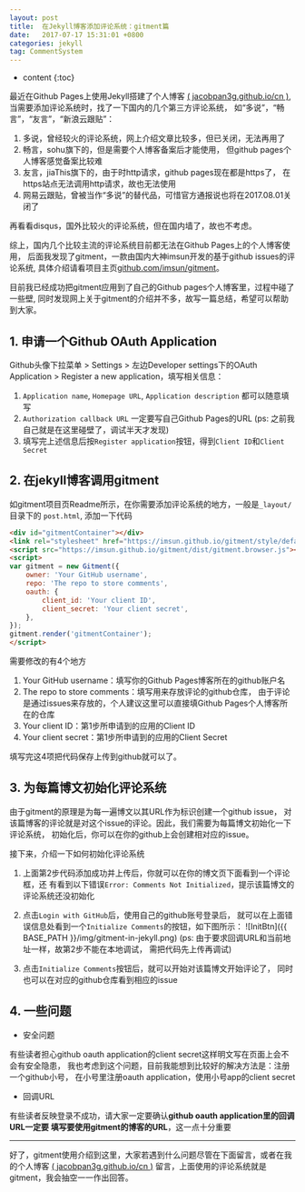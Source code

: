 ```yaml
---
layout: post
title:  在Jekyll博客添加评论系统：gitment篇
date:   2017-07-17 15:31:01 +0800
categories: jekyll
tag: CommentSystem
---
```


* content
{:toc}


最近在Github Pages上使用Jekyll搭建了个人博客
[( jacobpan3g.github.io/cn )](https://jacobpan3g.github.io/cn),
当需要添加评论系统时，找了一下国内的几个第三方评论系统，
如“多说”，“畅言”，“友言”，“新浪云跟贴”：
1. 多说，曾经较火的评论系统，网上介绍文章比较多，但已关闭，无法再用了
2. 畅言，sohu旗下的，但是需要个人博客备案后才能使用，
但github pages个人博客感觉备案比较难
3. 友言，jiaThis旗下的，由于时http请求，github pages现在都是https了，
在https站点无法调用http请求，故也无法使用
4. 网易云跟贴，曾被当作“多说”的替代品，可惜官方通报说也将在2017.08.01关闭了

再看看disqus，国外比较火的评论系统，但在国内墙了，故也不考虑。

综上，国内几个比较主流的评论系统目前都无法在Github Pages上的个人博客使用，
后面我发现了gitment，一款由国内大神imsun开发的基于github issues的评论系统,
具体介绍请看项目主页[github.com/imsun/gitment](https://github.com/imsun/gitment)。

目前我已经成功把gitment应用到了自己的Github pages个人博客里，过程中碰了一些壁,
同时发现网上关于gitment的介绍并不多，故写一篇总结，希望可以帮助到大家。


## 1. 申请一个Github OAuth Application

Github头像下拉菜单 > Settings > 左边Developer settings下的OAuth Application >
Register a new application，填写相关信息：

1. `Application name`, `Homepage URL`, `Application description` 都可以随意填写
2. `Authorization callback URL` 一定要写自己Github Pages的URL
(ps: 之前我自己就是在这里碰壁了，调试半天才发现)
3. 填写完上述信息后按`Register application`按钮，得到`Client ID`和`Client Secret`


## 2. 在jekyll博客调用gitment

如gitment项目页Readme所示，在你需要添加评论系统的地方，一般是`_layout/`目录下的
`post.html`, 添加一下代码
```html
<div id="gitmentContainer"></div>
<link rel="stylesheet" href="https://imsun.github.io/gitment/style/default.css">
<script src="https://imsun.github.io/gitment/dist/gitment.browser.js"></script>
<script>
var gitment = new Gitment({
    owner: 'Your GitHub username',
    repo: 'The repo to store comments',
    oauth: {
        client_id: 'Your client ID',
        client_secret: 'Your client secret',
    },
});
gitment.render('gitmentContainer');
</script>
```
需要修改的有4个地方
1. Your GitHub username：填写你的Github Pages博客所在的github账户名
2. The repo to store comments：填写用来存放评论的github仓库，
由于评论是通过issues来存放的，个人建议这里可以直接填Github Pages个人博客所在的仓库
3. Your client ID：第1步所申请到的应用的Client ID
4. Your client secret：第1步所申请到的应用的Client Secret

填写完这4项把代码保存上传到github就可以了。


## 3. 为每篇博文初始化评论系统

由于gitment的原理是为每一遍博文以其URL作为标识创建一个github issue，
对该篇博客的评论就是对这个issue的评论。因此，我们需要为每篇博文初始化一下评论系统，
初始化后，你可以在你的github上会创建相对应的issue。

接下来，介绍一下如何初始化评论系统

1. 上面第2步代码添加成功并上传后，你就可以在你的博文页下面看到一个评论框，还
有看到以下错误`Error: Comments Not Initialized`，提示该篇博文的评论系统还没初始化

2. 点击`Login with GitHub`后，使用自己的github账号登录后，
就可以在上面错误信息处看到一个`Initialize Comments`的按钮，如下图所示：
![InitBtn]({{ BASE_PATH }}/img/gitment-in-jekyll.png)
(ps: 由于要求回调URL和当前地址一样，故第2步不能在本地调试，
需把代码先上传再调试)

3. 点击`Initialize Comments`按钮后，就可以开始对该篇博文开始评论了，
同时也可以在对应的github仓库看到相应的issue


## 4. 一些问题

- 安全问题

有些读者担心github oauth application的client secret这样明文写在页面上会不会有安全隐患，
我也考虑到这个问题，目前我能想到比较好的解决方法是：注册一个github小号，
在小号里注册oauth application，使用小号app的client secret

- 回调URL

有些读者反映登录不成功，请大家一定要确认**github oauth application里的回调URL一定要
填写要使用gitment的博客的URL**，这一点十分重要


---

好了，gitment使用介绍到这里，大家若遇到什么问题尽管在下面留言，或者在我的个人博客
[( jacobpan3g.github.io/cn )](https://jacobpan3g.github.io/cn/2017/07/17/gitment-in-jekyll)
留言，上面使用的评论系统就是gitment，我会抽空一一作出回答。
